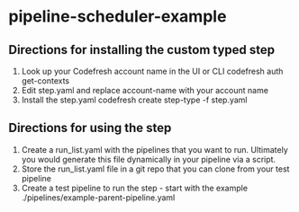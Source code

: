 # pipeline-scheduler-example

## Directions for installing the custom typed step

1. Look up your Codefresh account name in the UI or CLI
    codefresh auth get-contexts
1. Edit step.yaml and replace account-name with your account name
1. Install the step.yaml
    codefresh create step-type -f step.yaml

## Directions for using the step

1. Create a run_list.yaml with the pipelines that you want to run. Ultimately you would generate this file dynamically in your pipeline via a script.
1. Store the run_list.yaml file in a git repo that you can clone from your test pipeline
1. Create a test pipeline to run the step - start with the example ./pipelines/example-parent-pipeline.yaml